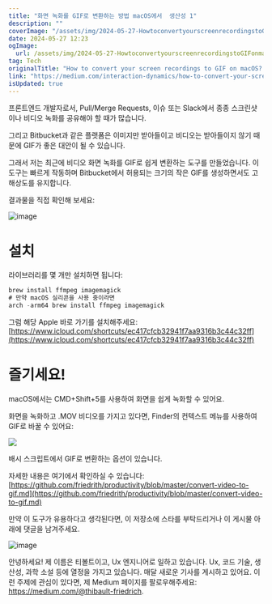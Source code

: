 ```yaml
---
title: "화면 녹화를 GIF로 변환하는 방법 macOS에서  생산성 1"
description: ""
coverImage: "/assets/img/2024-05-27-HowtoconvertyourscreenrecordingstoGIFonmacOSProductivity1_0.png"
date: 2024-05-27 12:23
ogImage:
  url: /assets/img/2024-05-27-HowtoconvertyourscreenrecordingstoGIFonmacOSProductivity1_0.png
tag: Tech
originalTitle: "How to convert your screen recordings to GIF on macOS? — Productivity #1"
link: "https://medium.com/interaction-dynamics/how-to-convert-your-screen-recordings-to-gif-on-macos-productivity-1-781dbe56fe5c"
isUpdated: true
---
```


프론트엔드 개발자로서, Pull/Merge Requests, 이슈 또는 Slack에서 종종 스크린샷이나 비디오 녹화를 공유해야 할 때가 많습니다.

그리고 Bitbucket과 같은 플랫폼은 이미지만 받아들이고 비디오는 받아들이지 않기 때문에 GIF가 좋은 대안이 될 수 있습니다.

그래서 저는 최근에 비디오 화면 녹화를 GIF로 쉽게 변환하는 도구를 만들었습니다. 이 도구는 빠르게 작동하며 Bitbucket에서 허용되는 크기의 작은 GIF를 생성하면서도 고해상도를 유지합니다.

결과물을 직접 확인해 보세요:

<!-- cozy-coder - 수평 -->

<ins class="adsbygoogle"
     style="display:block"
     data-ad-client="ca-pub-4877378276818686"
     data-ad-slot="1107185301"
     data-ad-format="auto"
     data-full-width-responsive="true"></ins>

<script>
     (adsbygoogle = window.adsbygoogle || []).push({});
</script>

![image](https://miro.medium.com/v2/resize:fit:1400/1*m8Y5EaajsmCXSZuswBiHCw.gif)

# 설치

라이브러리를 몇 개만 설치하면 됩니다:

```js
brew install ffmpeg imagemagick
# 만약 macOS 실리콘을 사용 중이라면
arch -arm64 brew install ffmpeg imagemagick
```

<!-- cozy-coder - 수평 -->

<ins class="adsbygoogle"
     style="display:block"
     data-ad-client="ca-pub-4877378276818686"
     data-ad-slot="1107185301"
     data-ad-format="auto"
     data-full-width-responsive="true"></ins>

<script>
     (adsbygoogle = window.adsbygoogle || []).push({});
</script>

그럼 해당 Apple 바로 가기를 설치해주세요: [https://www.icloud.com/shortcuts/ec417cfcb32941f7aa9316b3c44c32ff](https://www.icloud.com/shortcuts/ec417cfcb32941f7aa9316b3c44c32ff)

# 즐기세요!

macOS에서는 CMD+Shift+5를 사용하여 화면을 쉽게 녹화할 수 있어요.

화면을 녹화하고 .MOV 비디오를 가지고 있다면, Finder의 컨텍스트 메뉴를 사용하여 GIF로 바꿀 수 있어요:

<!-- cozy-coder - 수평 -->

<ins class="adsbygoogle"
     style="display:block"
     data-ad-client="ca-pub-4877378276818686"
     data-ad-slot="1107185301"
     data-ad-format="auto"
     data-full-width-responsive="true"></ins>

<script>
     (adsbygoogle = window.adsbygoogle || []).push({});
</script>

<div>
  <img src="/assets/img/2024-05-27-HowtoconvertyourscreenrecordingstoGIFonmacOSProductivity1_0.png" />
</div>

배시 스크립트에서 GIF로 변환하는 옵션이 있습니다.

자세한 내용은 여기에서 확인하실 수 있습니다: [https://github.com/friedrith/productivity/blob/master/convert-video-to-gif.md](https://github.com/friedrith/productivity/blob/master/convert-video-to-gif.md)

만약 이 도구가 유용하다고 생각된다면, 이 저장소에 스타를 부탁드리거나 이 게시물 아래에 댓글을 남겨주세요.

<!-- cozy-coder - 수평 -->

<ins class="adsbygoogle"
     style="display:block"
     data-ad-client="ca-pub-4877378276818686"
     data-ad-slot="1107185301"
     data-ad-format="auto"
     data-full-width-responsive="true"></ins>

<script>
     (adsbygoogle = window.adsbygoogle || []).push({});
</script>

![image](https://miro.medium.com/v2/0*n3UdPtw5l6xSikMW.gif)

안녕하세요! 제 이름은 티볼트이고, Ux 엔지니어로 일하고 있습니다. Ux, 코드 기술, 생산성, 과학 소설 등에 열정을 가지고 있습니다. 매달 새로운 기사를 게시하고 있어요. 이런 주제에 관심이 있다면, 제 Medium 페이지를 팔로우해주세요: https://medium.com/@thibault-friedrich.
